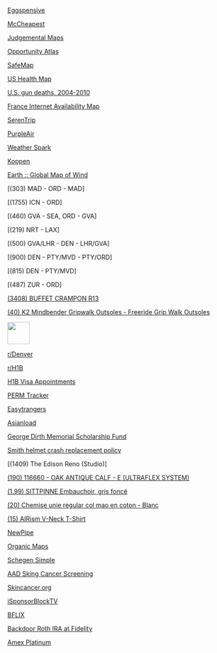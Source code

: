 
[Eggspensive](https://pantryandlarder.com/eggspensive)

[McCheapest](https://pantryandlarder.com/mccheapest)

[Judgemental Maps](https://judgmentalmaps.com)

[Opportunity Atlas](https://www.opportunityatlas.org)

[SafeMap](https://safemap.io)

[US Health Map](https://vizhub.healthdata.org/subnational/usa)

[U.S. gun deaths, 2004-2010](https://projects.oregonlive.com/ucc-shooting/gun-deaths)

[France Internet Availability Map](https://cartefibre.arcep.fr/index.html)

[SerenTrip](https://serenitrip.fr/)

[PurpleAir](https://map.purpleair.com/)

[Weather Spark](https://weatherspark.com)

[Koppen](https://www.gloh2o.org/koppen)

[Earth :: Global Map of Wind](https://earth.nullschool.net/)

[(303) MAD - ORD - MAD]

[(1755) ICN - ORD]

[(460) GVA - SEA, ORD - GVA]

[(219) NRT - LAX]

[(500) GVA/LHR - DEN - LHR/GVA]

[(900) DEN - PTY/MVD - PTY/ORD]

[(815) DEN - PTY/MVD]

[(487) ZUR - ORD]

[(3408) BUFFET CRAMPON R13](https://www.musique-et-art.com/fr/boutique-instruments/recherche/clarinette/clarinette-sib/clarinette-sib-serie-r13-10167.html?q=r13)

[(40) K2 Mindbender Gripwalk Outsoles - Freeride Grip Walk Outsoles](https://k2snow.com/en-us/p/freeride-grip-walk-outsoles-w-screws)

<a href="https://xkcd.com/"><img src="https://xkcd.com/favicon.ico" width="50" height="50" /></a>

[r/Denver](https://farside.link/libreddit/r/denver)

[r/H1B](https://farside.link/libreddit/r/h1b)

[H1B Visa Appointments](https://h1bslots.vercel.app/)

[PERM Tracker](https://permtimeline.com/)

[Easytrangers](https://www.easytrangers.com/)

[Asianload](https://asianembed.io/)

[George Dirth Memorial Scholarship Fund](https://wwgd.systrap.net/George-Dirth-Memorial-Scholarship-Fund/)

[Smith helmet crash replacement policy](https://support.smithoptics.com/hc/en-us/articles/4403801633943-What-is-the-Smith-helmet-crash-replacement-policy-)

[(1409) The Edison Reno (Studio)]

[(190) 116660 - OAK ANTIQUE CALF - E (ULTRAFLEX SYSTEM)](https://eu.meermin.com/products/116660-oak-antique-calf-e-ultraflex-system)

[(1.99) SITTPINNE Embauchoir, gris foncé](https://www.ikea.com/fr/fr/p/sittpinne-embauchoir-gris-fonce-50546343/)

[(20) Chemise unie regular col mao en coton - Blanc](https://www.jules.com/fr-fr/p/100493810000.html)

[(15) AIRism V-Neck T-Shirt](https://www.uniqlo.com/us/en/products/E454311-000/)

[NewPipe](https://github.com/TeamNewPipe/NewPipe/releases)

[Organic Maps](https://organicmaps.app/)

[Schegen Simple](https://schengensimple.com/)

[AAD Sking Cancer Screening](https://www.aad.org/public/public-health/skin-cancer-screenings/find-a-screening)

[Skincancer.org](https://www.skincancer.org/early-detection/destination-healthy-skin/schedule/)

[iSponsorBlockTV](https://github.com/dmunozv04/iSponsorBlockTV) 

[BFLIX](https://web.bflix.to/home)

[Backdoor Roth IRA at Fidelity](https://www.whitecoatinvestor.com/how-to-do-a-backdoor-roth-ira-at-fidelity/)

[Amex Platinum](https://thepointsguy.com/credit-cards/american-express/10-things-to-do-amex-platinum/)

